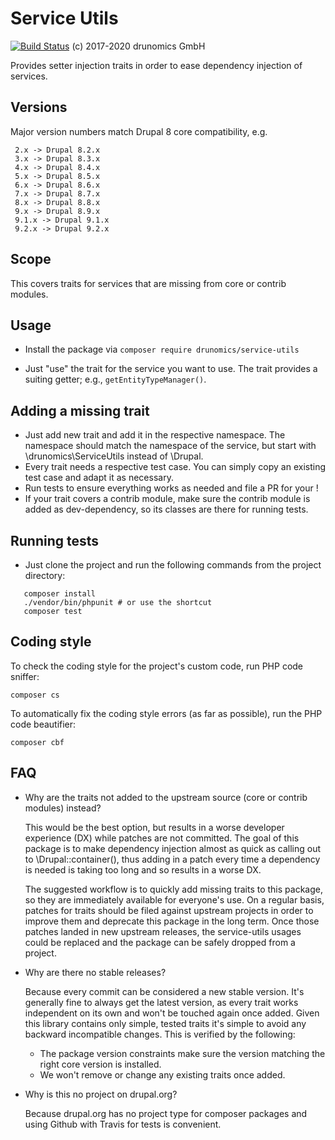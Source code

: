 # Service Utils
[![Build Status](https://api.travis-ci.org/drunomics/service-utils.svg?branch=2.x)](https://travis-ci.org/drunomics/service-utils)
(c) 2017-2020 drunomics GmbH

Provides setter injection traits in order to ease dependency injection of
services.

## Versions

Major version numbers match Drupal 8 core compatibility, e.g.

     2.x -> Drupal 8.2.x
     3.x -> Drupal 8.3.x
     4.x -> Drupal 8.4.x
     5.x -> Drupal 8.5.x
     6.x -> Drupal 8.6.x
     7.x -> Drupal 8.7.x
     8.x -> Drupal 8.8.x
     9.x -> Drupal 8.9.x
     9.1.x -> Drupal 9.1.x
     9.2.x -> Drupal 9.2.x

## Scope

This covers traits for services that are missing from core or contrib modules.

## Usage

 - Install the package via `composer require drunomics/service-utils`

 - Just "use" the trait for the service you want to use. The trait provides a
   suiting getter; e.g., `getEntityTypeManager()`.

## Adding a missing trait

 - Just add new trait and add it in the respective namespace. The namespace
   should match the namespace of the service, but start with
   \drunomics\ServiceUtils instead of \Drupal.
 - Every trait needs a respective test case. You can simply copy an existing
   test case and adapt it as necessary.
 - Run tests to ensure everything works as needed and file a PR for your !
 - If your trait covers a contrib module, make sure the contrib module is added
   as dev-dependency, so its classes are there for running tests.

## Running tests
 - Just clone the project and run the following commands from the project
   directory:
```
   composer install
   ./vendor/bin/phpunit # or use the shortcut
   composer test
```

## Coding style

To check the coding style for the project's custom code, run PHP code sniffer:

    composer cs

To automatically fix the coding style errors (as far as possible), run the PHP
code beautifier:

    composer cbf

## FAQ

 - Why are the traits not added to the upstream source (core or contrib modules)
   instead?

   This would be the best option, but results in a worse developer experience
   (DX) while patches are not committed. The goal of this package is to make
   dependency injection almost as quick as calling out to \Drupal::container(),
   thus adding in a patch every time a dependency is needed is taking too long
   and so results in a worse DX.

   The suggested workflow is to quickly add missing traits to this package, so
   they are immediately available for everyone's use. On a regular basis,
   patches for traits should be filed against upstream projects in order to
   improve them and deprecate this package in the long term. Once those patches
   landed in new upstream releases, the service-utils usages could be replaced
   and the package can be safely dropped from a project.

 - Why are there no stable releases?

   Because every commit can be considered a new stable version. It's generally
   fine to always get the latest version, as every trait works independent on
   its own and won't be touched again once added.
   Given this library contains only simple, tested traits it's simple to avoid
   any backward incompatible changes. This is verified by the following:

    - The package version constraints make sure the version matching the right
      core version is installed.
    - We won't remove or change any existing traits once added.

 - Why is this no project on drupal.org?

   Because drupal.org has no project type for composer packages and using Github
   with Travis for tests is convenient.
